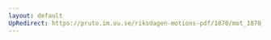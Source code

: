 ```yaml
---
layout: default
UpRedirect: https://pruto.im.uu.se/riksdagen-motions-pdf/1870/mot_1870__ak__106.pdf
---
```

